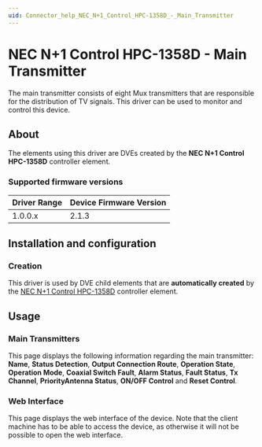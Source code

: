 ```yaml
---
uid: Connector_help_NEC_N+1_Control_HPC-1358D_-_Main_Transmitter
---
```


# NEC N+1 Control HPC-1358D - Main Transmitter

The main transmitter consists of eight Mux transmitters that are responsible for the distribution of TV signals. This driver can be used to monitor and control this device.

## About

The elements using this driver are DVEs created by the **NEC N+1 Control HPC-1358D** controller element.

### Supported firmware versions

| **Driver Range** | **Device Firmware Version** |
|------------------|-----------------------------|
| 1.0.0.x          | 2.1.3                       |

## Installation and configuration

### Creation

This driver is used by DVE child elements that are **automatically created** by the [NEC N+1 Control HPC-1358D](xref:Connector_help_NEC_N+1_Control_HPC-1358D) controller element.

## Usage

### Main Transmitters

This page displays the following information regarding the main transmitter: **Name**, **Status Detection**, **Output Connection Route**, **Operation State**, **Operation Mode**, **Coaxial Switch Fault**, **Alarm Status**, **Fault Status**, **Tx Channel**, **PriorityAntenna Status**, **ON/OFF Control** and **Reset Control**.

### Web Interface

This page displays the web interface of the device. Note that the client machine has to be able to access the device, as otherwise it will not be possible to open the web interface.
